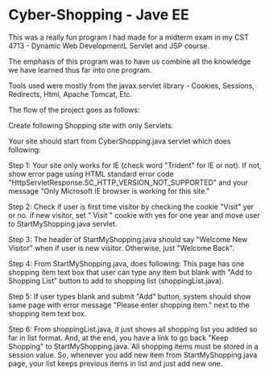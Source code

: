 # Cyber-Shopping - Jave EE
This was a really fun program I had made for a midterm exam in my CST 4713 - Dynamic Web DevelopmentL Servlet and JSP course. 

The emphasis of this program was to have us combine all the knowledge we have learned thus far into one program.

Tools used were mostly from the javax.servlet library - Cookies, Sessions, Redirects, Html, Apache Tomcat, Etc.

The flow of the project goes as follows:

Create following Shopping site with only Servlets.

Your site should start from CyberShopping.java servlet which does following: 

Step 1: Your site only works for IE (check word "Trident" for IE or not). If not, show error page using HTML standard error code "HttpServletResponse.SC_HTTP_VERSION_NOT_SUPPORTED" and your message "Only Microsoft IE browser is working for this site."

Step 2: Check if user is first time visitor by checking the cookie "Visit" yer or no. if new visitor, set " Visit " cookie with yes for one year and move user to StartMyShopping.java servlet. 

Step 3: The header of  StartMyShopping.java should say "Welcome New Visitor" when  if user is new visitor. Otherwise, just "Welcome Back".

Step 4: From StartMyShopping.java, does following: This page has one shopping item text box that user can type any item but blank with "Add to Shopping List" button to add to shopping list (shoppingList.java).

Step 5: If user types blank and submit "Add" button, system should show same page with error message "Please enter shopping item." next to the shopping item text box.

Step 6: From shoppingList.java, it just shows all shopping list you added so far in list format. And, at the end, you have a link to go back "Keep Shopping" to  StartMyShopping.java. All shopping items must be stored in a session value. So, whenever you add new item from  StartMyShopping.java page, your list keeps previous items in list and just add new one.


